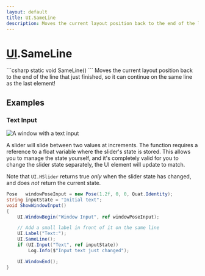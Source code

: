 ```yaml
---
layout: default
title: UI.SameLine
description: Moves the current layout position back to the end of the line that just finished, so it can continue on the same line as the last element!
---
```

# [UI]({{site.url}}/Pages/Reference/UI.html).SameLine

<div class='signature' markdown='1'>
```csharp
static void SameLine()
```
Moves the current layout position back to the end of the
line that just finished, so it can continue on the same line as the
last element!
</div>





## Examples

### Text Input

![A window with a text input]({{site.screen_url}}/UI/InputWindow.jpg)

A slider will slide between two values at increments. The function
requires a reference to a float variable where the slider's state is
stored. This allows you to manage the state yourself, and it's
completely valid for you to change the slider state separately, the
UI element will update to match.

Note that `UI.HSlider` returns true _only_ when the slider state has
changed, and does _not_ return the current state.

```csharp
Pose   windowPoseInput = new Pose(1.2f, 0, 0, Quat.Identity);
string inputState = "Initial text";
void ShowWindowInput()
{
	UI.WindowBegin("Window Input", ref windowPoseInput);

	// Add a small label in front of it on the same line
	UI.Label("Text:");
	UI.SameLine();
	if (UI.Input("Text", ref inputState))
		Log.Info($"Input text just changed");

	UI.WindowEnd();
}
```

